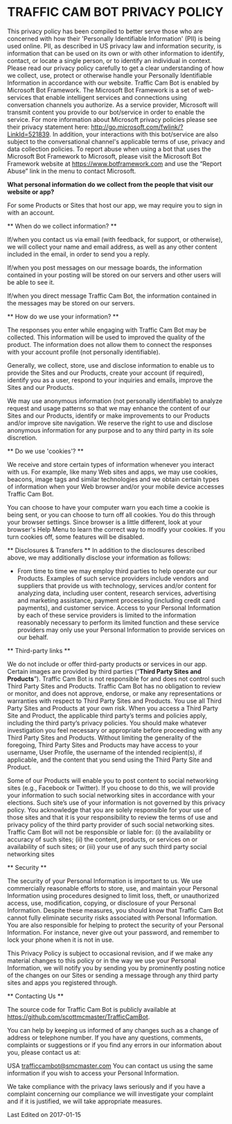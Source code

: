# TRAFFIC CAM BOT PRIVACY POLICY

This privacy policy has been compiled to better serve those who are concerned with how their 'Personally Identifiable Information' (PII) is being used online. PII, as described in US privacy law and information security, is information that can be used on its own or with other information to identify, contact, or locate a single person, or to identify an individual in context. Please read our privacy policy carefully to get a clear understanding of how we collect, use, protect or otherwise handle your Personally Identifiable Information in accordance with our website.
Traffic Cam Bot is enabled by Microsoft Bot Framework. The Microsoft Bot Framework is a set of web-services that enable intelligent services and connections using conversation channels you authorize. As a service provider, Microsoft will transmit content you provide to our bot/service in order to enable the service. For more information about Microsoft privacy policies please see their privacy statement here: http://go.microsoft.com/fwlink/?LinkId=521839. In addition, your interactions with this bot/service are also subject to the conversational channel's applicable terms of use, privacy and data collection policies. To report abuse when using a bot that uses the Microsoft Bot Framework to Microsoft, please visit the Microsoft Bot Framework website at https://www.botframework.com and use the “Report Abuse” link in the menu to contact Microsoft.

**What personal information do we collect from the people that visit our website or app?**

For some Products or Sites that host our app, we may require you to sign in with an account.

** When do we collect information? **

If/when you contact us via email (with feedback, for support, or otherwise), we will collect your name and email address, as well as any other content included in the email, in order to send you a reply.

If/when you post messages on our message boards, the information contained in your posting will be stored on our servers and other users will be able to see it.

If/when you direct message Traffic Cam Bot, the information contained in the messages may be stored on our servers.

** How do we use your information? **

The responses you enter while engaging with Traffic Cam Bot may be collected. This information will be used to improved the quality of the product.  The information does not allow them to connect the responses with your account profile (not personally identifiable).

Generally, we collect, store, use and disclose information to enable us to provide the Sites and our Products, create your account (if required), identify you as a user, respond to your inquiries and emails, improve the Sites and our Products.

We may use anonymous information (not personally identifiable) to analyze request and usage patterns so that we may enhance the content of our Sites and our Products, identify or make improvements to our Products and/or improve site navigation. We reserve the right to use and disclose anonymous information for any purpose and to any third party in its sole discretion.

** Do we use 'cookies'? **

We receive and store certain types of information whenever you interact with us. For example, like many Web sites and apps, we may use cookies, beacons, image tags and similar technologies and we obtain certain types of information when your Web browser and/or your mobile device accesses Traffic Cam Bot.

You can choose to have your computer warn you each time a cookie is being sent, or you can choose to turn off all cookies. You do this through your browser settings. Since browser is a little different, look at your browser's Help Menu to learn the correct way to modify your cookies. If you turn cookies off, some features will be disabled.

** Disclosures & Transfers **
In addition to the disclosures described above, we may additionally disclose your information as follows:

- From time to time we may employ third parties to help operate our our Products. Examples of such service providers include vendors and suppliers that provide us with technology, services and/or content for analyzing data, including user content, research services, advertising and marketing assistance, payment processing (including credit card payments), and customer service. Access to your Personal Information by each of these service providers is limited to the information reasonably necessary to perform its limited function and these service providers may only use your Personal Information to provide services on our behalf.


** Third-party links **

We do not include or offer third-party products or services in our app.
Certain images are provided by third parties (“**Third Party Sites and Products**”). Traffic Cam Bot is not responsible for and does not control such Third Party Sites and Products. Traffic Cam Bot has no obligation to review or monitor, and does not approve, endorse, or make any representations or warranties with respect to Third Party Sites and Products. You use all Third Party Sites and Products at your own risk. When you access a Third Party Site and Product, the applicable third party’s terms and policies apply, including the third party’s privacy policies. You should make whatever investigation you feel necessary or appropriate before proceeding with any Third Party Sites and Products. Without limiting the generality of the foregoing, Third Party Sites and Products may have access to your username, User Profile, the username of the intended recipient(s), if applicable, and the content that you send using the Third Party Site and Product.

Some of our Products will enable you to post content to social networking sites (e.g., Facebook or Twitter). If you choose to do this, we will provide your information to such social networking sites in accordance with your elections. Such site’s use of your information is not governed by this privacy policy. You acknowledge that you are solely responsible for your use of those sites and that it is your responsibility to review the terms of use and privacy policy of the third party provider of such social networking sites. Traffic Cam Bot will not be responsible or liable for: (i) the availability or accuracy of such sites; (ii) the content, products, or services on or availability of such sites; or (iii) your use of any such third party social networking sites

** Security **

The security of your Personal Information is important to us. We use commercially reasonable efforts to store, use, and maintain your Personal Information using procedures designed to limit loss, theft, or unauthorized access, use, modification, copying, or disclosure of your Personal Information. Despite these measures, you should know that Traffic Cam Bot cannot fully eliminate security risks associated with Personal Information. You are also responsible for helping to protect the security of your Personal Information. For instance, never give out your password, and remember to lock your phone when it is not in use.

This Privacy Policy is subject to occasional revision, and if we make any material changes to this policy or in the way we use your Personal Information, we will notify you by sending you by prominently posting notice of the changes on our Sites or sending a message through any third party sites and apps you registered through.

** Contacting Us **

The source code for Traffic Cam Bot is publicly available at https://github.com/scottmcmaster/TrafficCamBot.

You can help by keeping us informed of any changes such as a change of address or telephone number. If you have any questions, comments, complaints or suggestions or if you find any errors in our information about you, please contact us at:

USA
trafficcambot@smcmaster.com
You can contact us using the same information if you wish to access your Personal Information.

We take compliance with the privacy laws seriously and if you have a complaint concerning our compliance we will investigate your complaint and if it is justified, we will take appropriate measures.

Last Edited on 2017-01-15
